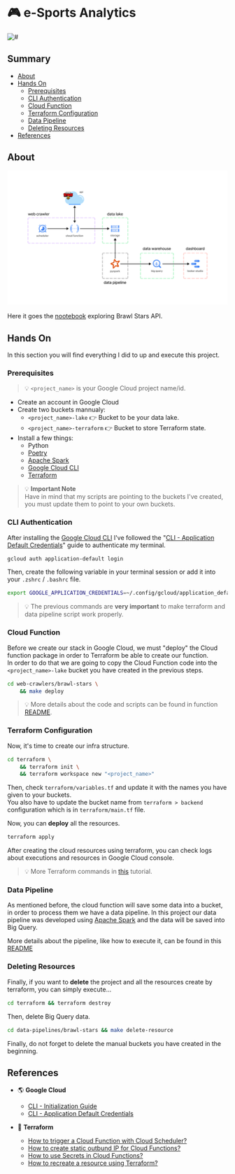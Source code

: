 # 🎮 e-Sports Analytics

![#](https://img.shields.io/badge/licence-MIT-lightseagreen.svg?logo=apache)

## Summary

- [About](#about)
- [Hands On](#hands-on)
  - [Prerequisites](#prerequisites)
  - [CLI Authentication](#cli-authentication)
  - [Cloud Function](#cloud-function)
  - [Terraform Configuration](#terraform-configuration)
  - [Data Pipeline](#data-pipeline)
  - [Deleting Resources](#deleting-resources)
- [References](#references)

## About

![architecture](.docs/architecture.png)

Here it goes the [nootebook](https://gist.github.com/avcaliani/38702f216cf414c5831a04e7169d7300) exploring Brawl Stars API.

## Hands On

In this section you will find everything I did to up and execute this project.

### Prerequisites

> 💡 `<project_name>` is your Google Cloud project name/id.

- Create an account in Google Cloud
- Create two buckets mannualy:
  - `<project_name>-lake` 👉 Bucket to be your data lake.
  - `<project_name>-terraform` 👉 Bucket to store Terraform state.
- Install a few things:
  - Python
  - [Poetry]
  - [Apache Spark]
  - [Google Cloud CLI]
  - [Terraform]

> 💡 **Important Note**  
> Have in mind that my scripts are pointing to the buckets I've created, you must update them to point to your own buckets.

### CLI Authentication

After installing the [Google Cloud CLI] I've followed the "[CLI - Application Default Credentials]" guide to authenticate my terminal.

```bash
gcloud auth application-default login
```

Then, create the following variable in your terminal session or add it into your `.zshrc` / `.bashrc` file.

```bash
export GOOGLE_APPLICATION_CREDENTIALS=~/.config/gcloud/application_default_credentials.json
```

> 💡 The previous commands are **very important** to make terraform and data pipeline script work properly.

### Cloud Function

Before we create our stack in Google Cloud, we must "deploy" the Cloud function package in order to Terraform be able to create our function.  
In order to do that we are going to copy the Cloud Function code into the `<project_name>-lake` bucket you have created in the previous steps.

```bash
cd web-crawlers/brawl-stars \
    && make deploy
```

> 💡 More details about the code and scripts can be found in function [README](web-crawlers/brawl-stars/README.md).

### Terraform Configuration

Now, it's time to create our infra structure.

```bash
cd terraform \
    && terraform init \
    && terraform workspace new "<project_name>"
```

Then, check `terraform/variables.tf` and update it with the names you have given to your buckets.  
You also have to update the bucket name from `terraform > backend` configuration which is in `terraform/main.tf` file.

Now, you can **deploy** all the resources.

```bash
terraform apply
```

After creating the cloud resources using terraform, you can check logs about executions and resources in Google Cloud console.  

> 💡 More Terraform commands in [this](https://gist.github.com/avcaliani/4a68c1fdfe5132288ebea1819bdfa23f) tutorial.

### Data Pipeline

As mentioned before, the cloud function will save some data into a bucket, in order to process them we have a data pipeline.
In this project our data pipeline was developed using [Apache Spark] and the data will be saved into Big Query.

More details about the pipeline, like how to execute it, can be found in this [README](data-pipelines/brawl-stars/README.md)

### Deleting Resources

Finally, if you want to **delete** the project and all the resources create by terraform, you can simply execute...

```bash
cd terraform && terraform destroy
```

Then, delete Big Query data.

```bash
cd data-pipelines/brawl-stars && make delete-resource
```

Finally, do not forget to delete the manual buckets you have created in the beginning.

## References

- 🌎 **Google Cloud**
  - [CLI - Initialization Guide](https://cloud.google.com/sdk/docs/initializing)
  - [CLI - Application Default Credentials]

- 🌳 **Terraform**
  - [How to trigger a Cloud Function with Cloud Scheduler?](https://medium.com/geekculture/setup-gcp-cloud-functions-triggering-by-cloud-schedulers-with-terraform-1433fbf1abbe)
  - [How to create static outbund IP for Cloud Functions?](https://shashwotrisal.medium.com/how-to-create-a-static-outbound-ip-for-google-cloud-functions-using-terraform-a8e9b30074b6)
  - [How to use Secrets in Cloud Functions?](https://www.cloudreach.com/en/technical-blog/utilizing-gcp-secret-manager-secrets-in-cloud-functions-with-terraform/)
  - [How to recreate a resource using Terraform?](https://stackoverflow.com/a/70773865)

[Apache Spark]: https://spark.apache.org
[CLI - Application Default Credentials]: https://cloud.google.com/docs/authentication/application-default-credentials
[Google Cloud CLI]: https://cloud.google.com/sdk/docs/install
[Terraform]: https://developer.hashicorp.com/terraform/downloads?product_intent=terraform
[Poetry]: https://python-poetry.org/